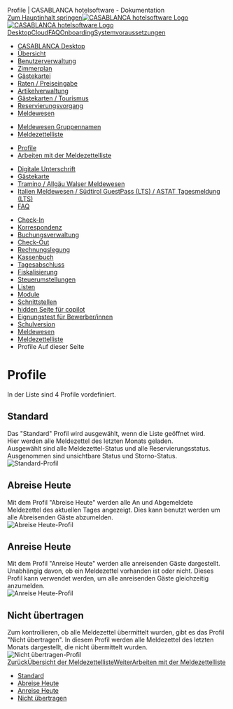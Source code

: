 Profile | CASABLANCA hotelsoftware - Dokumentation  
[Zum Hauptinhalt springen](https://docs.casablanca.at/desktop/registration/registration_list/profiles/#__docusaurus_skipToContent_fallback)[![CASABLANCA hotelsoftware Logo](https://docs.casablanca.at/img/logo.png) ![CASABLANCA hotelsoftware Logo](https://docs.casablanca.at/img/Casablanca_LOGO_2022_neg.png)](https://docs.casablanca.at/) [Desktop](https://docs.casablanca.at/desktop/desktop/)[Cloud](https://docs.casablanca.at/cloud/cloud_systems/)[FAQ](https://docs.casablanca.at/faq)[Onboarding](https://docs.casablanca.at/onboarding/fiscalization)[Systemvoraussetzungen](https://docs.casablanca.at/system_requirements)  
* [CASABLANCA Desktop](https://docs.casablanca.at/desktop/desktop/)
* [Übersicht](https://docs.casablanca.at/desktop/interface/)
* [Benutzerverwaltung](https://docs.casablanca.at/desktop/user_management/)
* [Zimmerplan](https://docs.casablanca.at/desktop/room_plan/)
* [Gästekartei](https://docs.casablanca.at/desktop/guest_profile/)
* [Raten / Preiseingabe](https://docs.casablanca.at/desktop/raten/)
* [Artikelverwaltung](https://docs.casablanca.at/desktop/articles/)
* [Gästekarten / Tourismus](https://docs.casablanca.at/desktop/guest_cards/)
* [Reservierungsvorgang](https://docs.casablanca.at/desktop/reservation_process/)
* [Meldewesen](https://docs.casablanca.at/desktop/registration/)
+ [Meldewesen Gruppennamen](https://docs.casablanca.at/desktop/registration/registration_groupnames/)
+ [Meldezettelliste](https://docs.casablanca.at/desktop/registration/registration_list/)
- [Profile](https://docs.casablanca.at/desktop/registration/registration_list/profiles)
- [Arbeiten mit der Meldezettelliste](https://docs.casablanca.at/desktop/registration/registration_list/tipps)
+ [Digitale Unterschrift](https://docs.casablanca.at/desktop/registration/e_signature/)
+ [Gästekarte](https://docs.casablanca.at/desktop/registration/guest_card/)
+ [Tramino / Allgäu Walser Meldewesen](https://docs.casablanca.at/desktop/registration/tramino/)
+ [Italien Meldewesen / Südtirol GuestPass (LTS) / ASTAT Tagesmeldung (LTS)](https://docs.casablanca.at/desktop/registration/registration_italy/alloggiati)
+ [FAQ](https://docs.casablanca.at/desktop/registration/faq/error_code_15)
* [Check-In](https://docs.casablanca.at/desktop/check_in/)
* [Korrespondenz](https://docs.casablanca.at/desktop/correspondence/)
* [Buchungsverwaltung](https://docs.casablanca.at/desktop/account/)
* [Check-Out](https://docs.casablanca.at/desktop/check-out/)
* [Rechnungslegung](https://docs.casablanca.at/desktop/accounting/)
* [Kassenbuch](https://docs.casablanca.at/desktop/cashbook/)
* [Tagesabschluss](https://docs.casablanca.at/desktop/daily_closing/)
* [Fiskalisierung](https://docs.casablanca.at/desktop/fiscalization/)
* [Steuerumstellungen](https://docs.casablanca.at/desktop/tax_changes/)
* [Listen](https://docs.casablanca.at/desktop/lists/)
* [Module](https://docs.casablanca.at/desktop/module/)
* [Schnittstellen](https://docs.casablanca.at/desktop/interfaces/)
* [hidden Seite für copilot](https://docs.casablanca.at/desktop/hidden_copilot)
* [Eignungstest für Bewerber/innen](https://docs.casablanca.at/desktop/qualification)
* [Schulversion](https://docs.casablanca.at/desktop/schoolversion)  
* [Meldewesen](https://docs.casablanca.at/desktop/registration/)
* [Meldezettelliste](https://docs.casablanca.at/desktop/registration/registration_list/)
* Profile
Auf dieser Seite

# Profile  
In der Liste sind 4 Profile vordefiniert.

## Standard[](https://docs.casablanca.at/desktop/registration/registration_list/profiles/#standard "Direkter Link zu Standard")  
Das "Standard" Profil wird ausgewählt, wenn die Liste geöffnet wird.  
Hier werden alle Meldezettel des letzten Monats geladen.  
Ausgewählt sind alle Meldezettel-Status und alle Reservierungsstatus. Ausgenommen sind unsichtbare Status und Storno-Status.  
![Standard-Profil](https://docs.casablanca.at/assets/images/standard-28b234537dd0b6959b53d069a00f38a5.png "Standard-Profil")

## Abreise Heute[](https://docs.casablanca.at/desktop/registration/registration_list/profiles/#abreise-heute "Direkter Link zu Abreise Heute")  
Mit dem Profil "Abreise Heute" werden alle An und Abgemeldete Meldezettel des aktuellen Tages angezeigt. Dies kann benutzt werden um alle Abreisenden Gäste abzumelden.  
![Abreise Heute-Profil](https://docs.casablanca.at/assets/images/departure-339c1ae531b8d5f0656719f3b46537a7.png "Abreise Heute-Profil")

## Anreise Heute[](https://docs.casablanca.at/desktop/registration/registration_list/profiles/#anreise-heute "Direkter Link zu Anreise Heute")  
Mit dem Profil "Anreise Heute" werden alle anreisenden Gäste dargestellt. Unabhängig davon, ob ein Meldezettel vorhanden ist oder nicht. Dieses Profil kann verwendet werden, um alle anreisenden Gäste gleichzeitig anzumelden.  
![Anreise Heute-Profil](https://docs.casablanca.at/assets/images/arrival-2940beab38f01e8332daf2735b21b1cb.png "Anreise Heute-Profil")

## Nicht übertragen[](https://docs.casablanca.at/desktop/registration/registration_list/profiles/#nicht-übertragen "Direkter Link zu Nicht übertragen")  
Zum kontrollieren, ob alle Meldezettel übermittelt wurden, gibt es das Profil "Nicht übertragen". In diesem Profil werden alle Meldezettel des letzten Monats dargestellt, die nicht übermittelt wurden.  
![Nicht übertragen-Profil](https://docs.casablanca.at/assets/images/not_transmitted-a72f2e436743b72d87f8e9f56ecc8100.png "Nicht übertragen-Profil")  
[ZurückÜbersicht der Meldezettelliste](https://docs.casablanca.at/desktop/registration/registration_list/)[WeiterArbeiten mit der Meldezettelliste](https://docs.casablanca.at/desktop/registration/registration_list/tipps)  
* [Standard](https://docs.casablanca.at/desktop/registration/registration_list/profiles/#standard)
* [Abreise Heute](https://docs.casablanca.at/desktop/registration/registration_list/profiles/#abreise-heute)
* [Anreise Heute](https://docs.casablanca.at/desktop/registration/registration_list/profiles/#anreise-heute)
* [Nicht übertragen](https://docs.casablanca.at/desktop/registration/registration_list/profiles/#nicht-übertragen)
